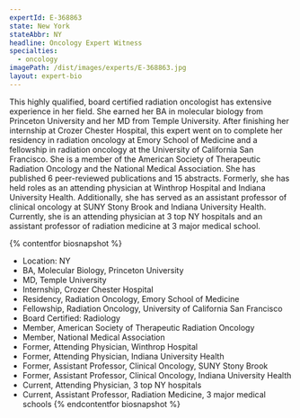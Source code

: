 ```yaml
---
expertId: E-368863
state: New York
stateAbbr: NY
headline: Oncology Expert Witness
specialties: 
  - oncology
imagePath: /dist/images/experts/E-368863.jpg
layout: expert-bio
---
```


<p>This highly qualified, board certified radiation oncologist has extensive experience in her field. She earned her BA in molecular biology from Princeton University and her MD from Temple University. After finishing her internship at Crozer Chester Hospital, this expert went on to complete her residency in radiation oncology at Emory School of Medicine and a fellowship in radiation oncology at the University of California San Francisco. She is a member of the American Society of Therapeutic Radiation Oncology and the National Medical Association. She has published 6 peer-reviewed publications and 15 abstracts. Formerly, she has held roles as an attending physician at Winthrop Hospital and Indiana University Health. Additionally, she has served as an assistant professor of clinical oncology at SUNY Stony Brook and Indiana University Health. Currently, she is an attending physician at 3 top NY hospitals and an assistant professor of radiation medicine at 3 major medical school.</p>

{% contentfor biosnapshot %}
- Location: NY 
- BA, Molecular Biology, Princeton University 
- MD, Temple University 
- Internship, Crozer Chester Hospital
- Residency, Radiation Oncology, Emory School of Medicine
- Fellowship, Radiation Oncology, University of California San Francisco 
- Board Certified: Radiology
- Member, American Society of Therapeutic Radiation Oncology 
- Member, National Medical Association
- Former, Attending Physician, Winthrop Hospital 
- Former, Attending Physician, Indiana University Health
- Former, Assistant Professor, Clinical Oncology, SUNY Stony Brook
- Former, Assistant Professor, Clinical Oncology, Indiana University Health 
- Current, Attending Physician, 3 top NY hospitals
- Current, Assistant Professor, Radiation Medicine, 3 major medical schools
{% endcontentfor biosnapshot %}